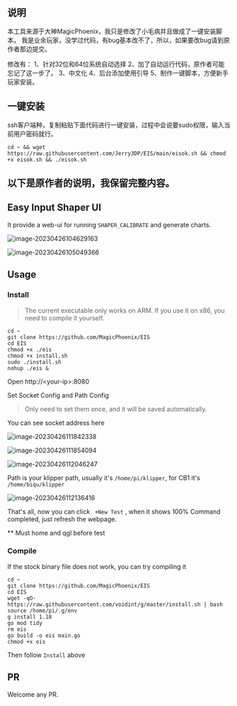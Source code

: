 ## 说明
本工具来源于大神MagicPhoenix，我只是修改了小毛病并且做成了一键安装脚本。
我是业余玩家，没学过代码，有bug基本改不了，所以，如果要改bug请到原作者那边提交。

修改有：
1、针对32位和64位系统自动选择
2、加了自动运行代码，原作者可能忘记了这一步了。
3、中文化
4、后台添加使用引导
5、制作一键脚本，方便新手玩家安装。

## 一键安装
ssh客户端种，复制粘贴下面代码进行一键安装，过程中会说要sudo权限，输入当前用户密码就行。
```shell
cd ~ && wget https://raw.githubusercontent.com/Jerry3DP/EIS/main/eisok.sh && chmod +x eisok.sh && ./eisok.sh
```


## 以下是原作者的说明，我保留完整内容。

## Easy Input Shaper UI

It provide a web-ui for running `SHAPER_CALIBRATE` and generate charts.

![image-20230426104629163](https://img.mpx.wiki/i/2023/04/26/6448908838c9c.webp)

![image-20230426105049366](https://img.mpx.wiki/i/2023/04/26/6448918c644f5.webp)



## Usage 

### Install 

> The current executable only works on ARM. If you use it on x86, you need to compile it yourself.

```shell
cd ~
git clone https://github.com/MagicPhoenix/EIS
cd EIS
chmod +x ./eis
chmod +x install.sh
sudo ./install.sh  
nohup ./eis &
```

Open http://\<your-ip\>:8080

Set Socket Config and Path Config

> Only need to set them once, and it will be saved automatically.

You can see socket address here

![image-20230426111842338](https://img.mpx.wiki/i/2023/04/26/64489814881e9.webp) 

![image-20230426111854094](https://img.mpx.wiki/i/2023/04/26/6448981fb07cf.webp)

![image-20230426112046247](https://img.mpx.wiki/i/2023/04/26/64489890f037c.webp)

Path is your klipper path, usually it's `/home/pi/klipper`, for CB1 it's `/home/biqu/klipper`

![image-20230426112136416](https://img.mpx.wiki/i/2023/04/26/644898c2c4d69.webp)

That's all, now you can click ` +New Test` , when it shows 100% Command completed, just refresh the webpage.

** Must home and qgl before test 



### Compile

If the stock binary file does not work, you can try compiling it

```shell
cd ~
git clone https://github.com/MagicPhoenix/EIS
cd EIS
wget -qO- https://raw.githubusercontent.com/voidint/g/master/install.sh | bash
source /home/pi/.g/env
g install 1.18
go mod tidy 
rm eis
go build -o eis main.go 
chmod +x eis

```

Then follow `Install` above 

## PR

Welcome any PR. 
